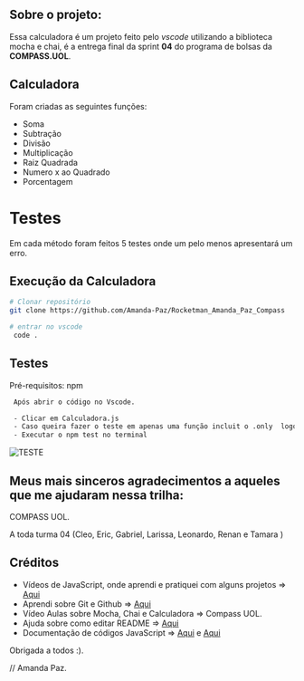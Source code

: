 ## Sobre o projeto:

Essa calculadora é um projeto feito pelo <i>vscode</i> utilizando a biblioteca mocha e chai, é a entrega final da sprint <b>04</b> do programa de bolsas da <b>COMPASS.UOL</b>.

## Calculadora 

Foram criadas as seguintes funções: 

 - Soma
 - Subtração 
 - Divisão 
 - Multiplicação
 - Raiz Quadrada
 - Numero x ao Quadrado
 - Porcentagem

# Testes

Em cada método foram feitos 5 testes onde um pelo menos apresentará um erro. 


 ## Execução da Calculadora 


```bash
# Clonar repositório
git clone https://github.com/Amanda-Paz/Rocketman_Amanda_Paz_Compass

# entrar no vscode
 code .
```

## Testes

Pré-requisitos: npm 

```bash
 Após abrir o código no Vscode. 

 - Clicar em Calculadora.js
 - Caso queira fazer o teste em apenas uma função incluit o .only  logo após o it. 
 - Executar o npm test no terminal 
```


![TESTE](https://media.discordapp.net/attachments/969607335901298801/1004768452340350976/TEste.png)




## Meus mais sinceros agradecimentos a aqueles que me ajudaram nessa trilha:

COMPASS UOL. 

A toda turma 04 (Cleo, Eric, Gabriel, Larissa, Leonardo, Renan e Tamara )

## Créditos

- Vídeos de JavaScript, onde aprendi e pratiquei com alguns projetos => [Aqui](https://www.youtube.com/watch?v=i6Oi-YtXnAU&ab_channel=DevAprender)
- Aprendi sobre Git e Github => [Aqui](https://www.youtube.com/watch?v=UBAX-13g8OM&feature=emb_title&ab_channel=RafaellaBallerini)
- Vídeo Aulas sobre Mocha, Chai e Calculadora => Compass UOL. 
- Ajuda sobre como editar README => [Aqui](https://www.youtube.com/watch?time_continue=109&v=jIa8R69pKh8&feature=emb_title&ab_channel=DevSuperior) 
- Documentação de códigos JavaScript => [Aqui](https://developer.mozilla.org/pt-BR/) e [Aqui](https://www.w3schools.com/jsref/) 

Obrigada a todos :).


// Amanda Paz.








